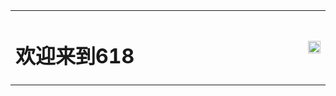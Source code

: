 <table border="0">
  <tr>
    <td width="100%">
      <h1>欢迎来到618</h1>
    </td>
    <td width="25%">
      <img src="/6181.jpg" width="100%">
    </td>
  </tr>
</table>
